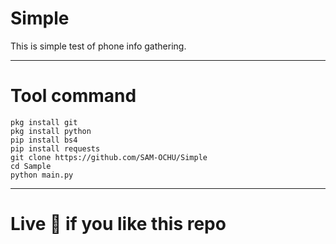 # Simple
This is simple test of phone info gathering.

---

# Tool command
```
pkg install git
pkg install python 
pip install bs4
pip install requests
git clone https://github.com/SAM-OCHU/Simple
cd Sample
python main.py
```

--- 

# Live 🌟 if you like this repo
